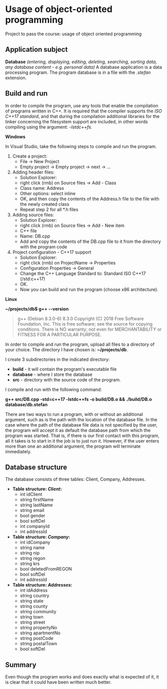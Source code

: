 # Usage of object-oriented programming
Project to pass the course: usage of object oriented programming

## Application subject
**Database**
*(entering, displaying, editing, deleting, searching, sorting data, any database content - e.g. personal data)*
A database application is a data processing program. The program database is in a file with the *.stefan* extension.

## Build and run
In order to compile the program, use any tools that enable the compilation of programs written in C++.
It is required that the compiler supports the *ISO C++17 standard*, and that during the compilation additional libraries for the linker concerning the filesystem support are included, in other words compiling using the argument: *-lstdc++fs*.

__Windows__

In Visual Studio, take the following steps to compile and run the program.
1. Create a project:
    * File -> New Project
    * Empty project -> Empty project -> next -> ...
2. Adding header files:
    * Solution Explorer:
    * right click (rmb) on Source files -> Add - Class
    * Class name: Address
    * Other options: select inline
    * OK, and then copy the contents of the Address.h file to the file with the newly created class
    * Repeat step 2 for all *.h files
3. Adding source files:
    * Solution Explorer:
    * right click (rmb) on Source files -> Add - New item
    * C++ file
    * Name: DB.cpp
    * Add and copy the contents of the DB.cpp file to it from the directory with the program code
4. Project configuration - C++17 support
    * Solution Explorer:
    * right click (rmb) on ProjectName -> Properties
    * Configuration Properties -> General
    * Change the C++ Language Standard to: Standard ISO C++17 (/std:c++17)
    * OK.
    * Now you can build and run the program (choose x86 architecture). 

__Linux__

**~/projects/db$ g++ --version**
>g++ (Debian 8.3.0-6) 8.3.0 
>Copyright (C) 2018 Free Software Foundation, Inc. 
>This is free software; see the source for copying conditions. There is NO warranty; not even for MERCHANTABILITY or FITNESS FOR A PARTICULAR PURPOSE. 

In order to compile and run the program, upload all files to a directory of your choice.
The directory I have chosen is: __~/projects/db__.

I create 3 subdirectories in the indicated directory:
  * __build__ - it will contain the program's executable file
  * __database__ - where I store the database
  * __src__ - directory with the source code of the program.

I compile and run with the following command:

**g++ src/DB.cpp -std=c++17 -lstdc++fs -o build/DB.o && ./build/DB.o database/db.stefan**

There are two ways to run a program, with or without an additional argument, such as is the path with the location of the database file. 
In the case where the path of the database file data is not specified by the user, the program will accept it as default the database path from which the program was started. 
That is, if there is our first contact with this program, all it takes is to start in it the job is to just run it.
However, if the user enters more than one an additional argument, the program will terminate immediately.

## Database structure
The database consists of three tables: Client, Company, Addresses.
* __Table structure: *Client*:__
  * int idClient
  * string firstName
  * string lastName
  * string email
  * bool gender
  * bool softDel
  * int companyId
  * int addressId
* __Table structure: *Company*:__
  * int idCompany
  * string name
  * string nip
  * string regon
  * string krs
  * bool deletedFromREGON
  * bool softDel
  * int addressId
* __Table structure: *Addresses*:__
  * int idAddress
  * string country
  * string state
  * string county
  * string community
  * string town
  * string street
  * string propertyNo
  * string apartmentNo
  * string postCode
  * string postalTown
  * bool softDel

## Summary
Even though the program works and does exactly what is expected of it, it is clear that it could have been written much better.
